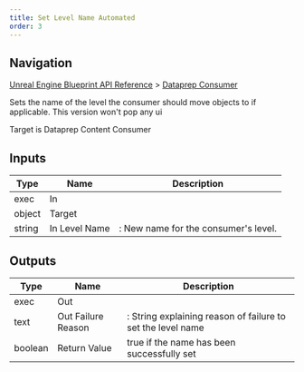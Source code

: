 ```yaml
---
title: Set Level Name Automated
order: 3
---
```

## Navigation

[Unreal Engine Blueprint API Reference](https://dev.epicgames.com/documentation/en-us/unreal-engine/BlueprintAPI) > [Dataprep Consumer](https://dev.epicgames.com/documentation/en-us/unreal-engine/BlueprintAPI/DataprepConsumer)

Sets the name of the level the consumer should move objects to if applicable.
This version won't pop any ui

Target is Dataprep Content Consumer

## Inputs

| Type | Name | Description |
| --- | --- | --- |
| exec | In |  |
| object | Target |  |
| string | In Level Name | : New name for the consumer's level. |

## Outputs

| Type | Name | Description |
| --- | --- | --- |
| exec | Out |  |
| text | Out Failure Reason | : String explaining reason of failure to set the level name |
| boolean | Return Value | true if the name has been successfully set |
